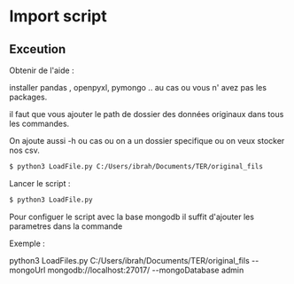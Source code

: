 # Import script

## Exceution

Obtenir de l'aide : 

installer pandas , openpyxl, pymongo .. au cas ou vous n' avez pas les packages.

il faut que vous ajouter le path de dossier des données originaux dans tous les commandes.

On ajoute aussi -h ou cas ou on a un dossier specifique ou on veux stocker nos csv.
```bash
$ python3 LoadFile.py C:/Users/ibrah/Documents/TER/original_fils
```

Lancer le script :

```bash
$ python3 LoadFile.py
```

Pour configuer le script avec la base mongodb il suffit d'ajouter les parametres dans la commande

Exemple :

python3 LoadFiles.py  C:/Users/ibrah/Documents/TER/original_fils --mongoUrl mongodb://localhost:27017/ --mongoDatabase admin
